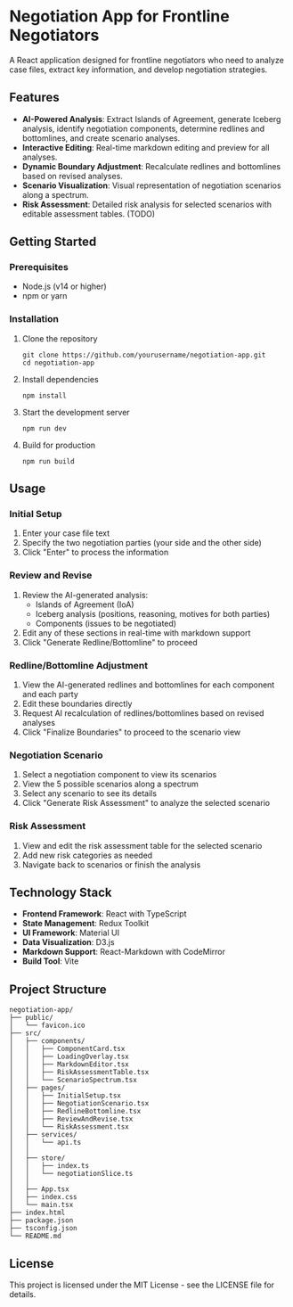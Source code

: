 # Negotiation App for Frontline Negotiators

A React application designed for frontline negotiators who need to analyze case files, extract key information, and develop negotiation strategies.

## Features

- **AI-Powered Analysis**: Extract Islands of Agreement, generate Iceberg analysis, identify negotiation components, determine redlines and bottomlines, and create scenario analyses.
- **Interactive Editing**: Real-time markdown editing and preview for all analyses.
- **Dynamic Boundary Adjustment**: Recalculate redlines and bottomlines based on revised analyses.
- **Scenario Visualization**: Visual representation of negotiation scenarios along a spectrum.
- **Risk Assessment**: Detailed risk analysis for selected scenarios with editable assessment tables. (TODO)

## Getting Started

### Prerequisites

- Node.js (v14 or higher)
- npm or yarn

### Installation

1. Clone the repository
   ```
   git clone https://github.com/yourusername/negotiation-app.git
   cd negotiation-app
   ```

2. Install dependencies
   ```
   npm install
   ```

3. Start the development server
   ```
   npm run dev
   ```

4. Build for production
   ```
   npm run build
   ```

## Usage

### Initial Setup

1. Enter your case file text
2. Specify the two negotiation parties (your side and the other side)
3. Click "Enter" to process the information

### Review and Revise

1. Review the AI-generated analysis:
   - Islands of Agreement (IoA)
   - Iceberg analysis (positions, reasoning, motives for both parties)
   - Components (issues to be negotiated)
2. Edit any of these sections in real-time with markdown support
3. Click "Generate Redline/Bottomline" to proceed

### Redline/Bottomline Adjustment

1. View the AI-generated redlines and bottomlines for each component and each party
2. Edit these boundaries directly
3. Request AI recalculation of redlines/bottomlines based on revised analyses
4. Click "Finalize Boundaries" to proceed to the scenario view

### Negotiation Scenario

1. Select a negotiation component to view its scenarios
2. View the 5 possible scenarios along a spectrum
3. Select any scenario to see its details
4. Click "Generate Risk Assessment" to analyze the selected scenario

### Risk Assessment

1. View and edit the risk assessment table for the selected scenario
2. Add new risk categories as needed
3. Navigate back to scenarios or finish the analysis

## Technology Stack

- **Frontend Framework**: React with TypeScript
- **State Management**: Redux Toolkit
- **UI Framework**: Material UI
- **Data Visualization**: D3.js
- **Markdown Support**: React-Markdown with CodeMirror
- **Build Tool**: Vite

## Project Structure

```
negotiation-app/
├── public/
│   └── favicon.ico
├── src/
│   ├── components/
│   │   ├── ComponentCard.tsx
│   │   ├── LoadingOverlay.tsx
│   │   ├── MarkdownEditor.tsx
│   │   ├── RiskAssessmentTable.tsx
│   │   └── ScenarioSpectrum.tsx
│   ├── pages/
│   │   ├── InitialSetup.tsx
│   │   ├── NegotiationScenario.tsx
│   │   ├── RedlineBottomline.tsx
│   │   ├── ReviewAndRevise.tsx
│   │   └── RiskAssessment.tsx
│   ├── services/
│   │   └── api.ts
│   │   
│   ├── store/
│   │   ├── index.ts
│   │   └── negotiationSlice.ts
│   │   
│   ├── App.tsx
│   ├── index.css
│   └── main.tsx
├── index.html
├── package.json
├── tsconfig.json
└── README.md
```

## License

This project is licensed under the MIT License - see the LICENSE file for details. 
